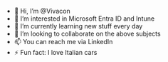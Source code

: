- 👋 Hi, I’m @Vivacon
- 👀 I’m interested in Microsoft Entra ID and Intune
- 🌱 I’m currently learning new stuff every day
- 💞️ I’m looking to collaborate on the above subjects
- 📫 You can reach me via LinkedIn
- ⚡ Fun fact: I love Italian cars

<!---
Vivacon/Vivacon is a ✨ special ✨ repository because its `README.md` (this file) appears on your GitHub profile.
You can click the Preview link to take a look at your changes.
--->
